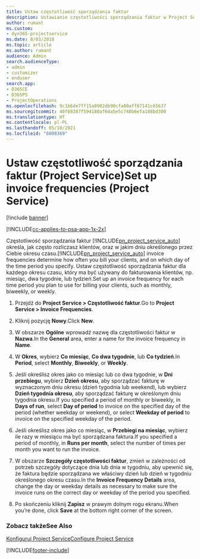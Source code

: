 ```yaml
---
title: Ustaw częstotliwość sporządzania faktur
description: Ustawianie częstotliwości sporządzania faktur w Project Service
author: rumant
ms.custom:
- dyn365-projectservice
ms.date: 8/03/2018
ms.topic: article
ms.author: rumant
audience: Admin
search.audienceType:
- admin
- customizer
- enduser
search.app:
- D365CE
- D365PS
- ProjectOperations
ms.openlocfilehash: 9c1b6de7ff15a0902db90cfa80aff87141c65637
ms.sourcegitcommit: 40f68387f594180af64a5e5c748b6efa188bd300
ms.translationtype: HT
ms.contentlocale: pl-PL
ms.lasthandoff: 05/10/2021
ms.locfileid: "6008369"
---
```

# <a name="set-up-invoice-frequencies-project-service"></a><span data-ttu-id="38e31-103">Ustaw częstotliwość sporządzania faktur (Project Service)</span><span class="sxs-lookup"><span data-stu-id="38e31-103">Set up invoice frequencies (Project Service)</span></span>

[!include [banner](../includes/psa-now-project-operations.md)]

[!INCLUDE[cc-applies-to-psa-app-1x-2x](../includes/cc-applies-to-psa-app-1x-2x.md)]

<span data-ttu-id="38e31-104">Częstotliwość sporządzania faktur [!INCLUDE[pn_project_service_auto](../includes/pn-project-service-auto.md)] określa, jak często rozliczasz klientów, oraz w jakim dniu określonego przez Ciebie okresu czasu.</span><span class="sxs-lookup"><span data-stu-id="38e31-104">[!INCLUDE[pn_project_service_auto](../includes/pn-project-service-auto.md)] invoice frequencies determine how often you bill your clients, and on which day of the time period you specify.</span></span> <span data-ttu-id="38e31-105">Ustaw częstotliwość sporządzania faktur dla każdego okresu czasu, który ma być używany do fakturowania klientów, np. miesiąc, dwa tygodnie, lub tydzień.</span><span class="sxs-lookup"><span data-stu-id="38e31-105">Set up an invoice frequency for each time period you plan to use for billing your clients, such as monthly, biweekly, or weekly.</span></span>  
  
1.  <span data-ttu-id="38e31-106">Przejdź do **Project Service > Częstotliwość faktur**.</span><span class="sxs-lookup"><span data-stu-id="38e31-106">Go to **Project Service > Invoice Frequencies**.</span></span>  
  
2.  <span data-ttu-id="38e31-107">Kliknij pozycję **Nowy**.</span><span class="sxs-lookup"><span data-stu-id="38e31-107">Click **New**.</span></span>  
  
3.  <span data-ttu-id="38e31-108">W obszarze **Ogólne** wprowadź nazwę dla częstotliwości faktur w **Nazwa**.</span><span class="sxs-lookup"><span data-stu-id="38e31-108">In the **General** area, enter a name for the invoice frequency in **Name**.</span></span>  
  
4.  <span data-ttu-id="38e31-109">W **Okres**, wybierz **Co miesiąc**, **Co dwa tygodnie**, lub **Co tydzień**.</span><span class="sxs-lookup"><span data-stu-id="38e31-109">In **Period**, select **Monthly**, **Biweekly**, or **Weekly**.</span></span>  
  
5.  <span data-ttu-id="38e31-110">Jeśli określisz okres jako co miesiąc lub co dwa tygodnie, w **Dni przebiegu**, wybierz **Dzień okresu**, aby sporządzać fakturę w wyznaczonym dniu okresu (dzień tygodnia lub weekend), lub wybierz **Dzień tygodnia okresu**, aby sporządzać fakturę w określonym dniu tygodnia okresu.</span><span class="sxs-lookup"><span data-stu-id="38e31-110">If you specified a period of monthly or biweekly, in **Days of run**, select **Day of period** to invoice on the specified day of the period (whether weekday or weekend), or select **Weekday of period** to invoice on the specified weekday of the period.</span></span>  
  
6.  <span data-ttu-id="38e31-111">Jeśli określisz okres jako co miesiąc, w **Przebiegi na miesiąc**, wybierz ile razy w miesiącu ma być sporządzana faktura.</span><span class="sxs-lookup"><span data-stu-id="38e31-111">If you specified a period of monthly, in **Runs per month**, select the number of times per month you want to run the invoice.</span></span>  
  
7.  <span data-ttu-id="38e31-112">W obszarze **Szczegóły częstotliwości faktur**, zmień w zależności od potrzeb szczegóły dotyczące dnia lub dnia w tygodniu, aby upewnić się, że faktura będzie sporządzana we właściwy dzień lub dzień w tygodniu określonego okresu czasu.</span><span class="sxs-lookup"><span data-stu-id="38e31-112">In the **Invoice Frequency Details** area, change the day or weekday details as necessary to make sure the invoice runs on the correct day or weekday of the period you specified.</span></span>  
  
8.  <span data-ttu-id="38e31-113">Po skończeniu kliknij **Zapisz** w prawym dolnym rogu ekranu.</span><span class="sxs-lookup"><span data-stu-id="38e31-113">When you’re done, click **Save** at the bottom right corner of the screen.</span></span>  
  
### <a name="see-also"></a><span data-ttu-id="38e31-114">Zobacz także</span><span class="sxs-lookup"><span data-stu-id="38e31-114">See Also</span></span>  
 [<span data-ttu-id="38e31-115">Konfiguruj Project Service</span><span class="sxs-lookup"><span data-stu-id="38e31-115">Configure Project Service</span></span>](../psa/configure.md)


[!INCLUDE[footer-include](../includes/footer-banner.md)]